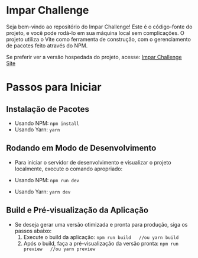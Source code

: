 # Impar Challenge

  Seja bem-vindo ao repositório do Impar Challenge! Este é o código-fonte do projeto, e você pode rodá-lo em sua máquina local sem complicações. O projeto utiliza o Vite como ferramenta de construção, com o gerenciamento de pacotes feito através do NPM.

  Se preferir ver a versão hospedada do projeto, acesse: [Impar Challenge Site](https://impar-challenge-frontend.vercel.app/)

  # Passos para Iniciar
   ## Instalação de Pacotes
   - Usando NPM:
    `npm install`
   - Usando Yarn: 
    `yarn`

   ## Rodando em Modo de Desenvolvimento
   - Para iniciar o servidor de desenvolvimento e visualizar o projeto localmente, execute o comando apropriado:

   - Usando NPM:
    `npm run dev`
   - Usando Yarn: 
    `yarn dev`

   ## Build e Pré-visualização da Aplicação
   - Se deseja gerar uma versão otimizada e pronta para produção, siga os passos abaixo:
     1. Execute o build da aplicação:
     `npm run build   //ou yarn build`
     2. Após o build, faça a pré-visualização da versão pronta:
      `npm run preview   //ou yarn preview`
